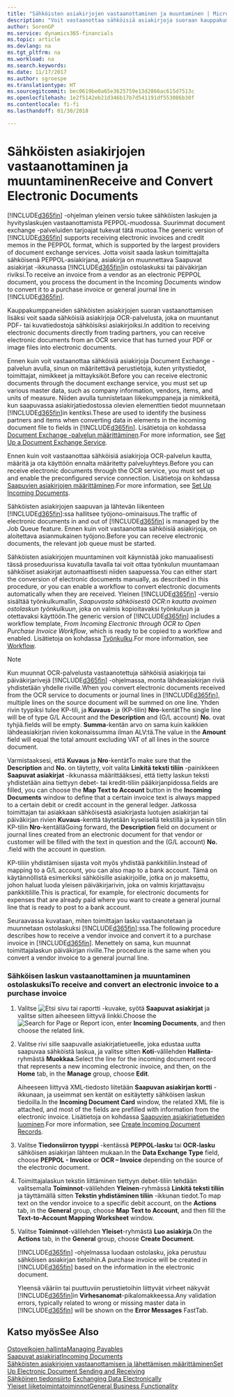 ```yaml
---
title: "Sähköisten asiakirjojen vastaanottaminen ja muuntaminen | Microsoft Docs"
description: "Voit vastaanottaa sähköisiä asiakirjoja suoraan kauppakumppaneilta tai OCR-palvelusta."
author: SorenGP
ms.service: dynamics365-financials
ms.topic: article
ms.devlang: na
ms.tgt_pltfrm: na
ms.workload: na
ms.search.keywords: 
ms.date: 11/17/2017
ms.author: sgroespe
ms.translationtype: HT
ms.sourcegitcommit: bec0619be0a65e3625759e13d2866ac615d7513c
ms.openlocfilehash: 1e2f5142eb21d346b17b7d541191df553086b30f
ms.contentlocale: fi-fi
ms.lasthandoff: 01/30/2018

---
```

# <a name="receive-and-convert-electronic-documents"></a><span data-ttu-id="e15ae-103">Sähköisten asiakirjojen vastaanottaminen ja muuntaminen</span><span class="sxs-lookup"><span data-stu-id="e15ae-103">Receive and Convert Electronic Documents</span></span>
<span data-ttu-id="e15ae-104">[!INCLUDE[d365fin](includes/d365fin_md.md)] -ohjelman yleinen versio tukee sähköisten laskujen ja hyvityslaskujen vastaanottamista PEPPOL-muodossa. Suurimmat document exchange -palveluiden tarjoajat tukevat tätä muotoa.</span><span class="sxs-lookup"><span data-stu-id="e15ae-104">The generic version of [!INCLUDE[d365fin](includes/d365fin_md.md)] supports receiving electronic invoices and credit memos in the PEPPOL format, which is supported by the largest providers of document exchange services.</span></span> <span data-ttu-id="e15ae-105">Jotta voisit saada laskun toimittajalta sähköisenä PEPPOL-asiakirjana, asiakirja on muunnettava Saapuvat asiakirjat -ikkunassa [!INCLUDE[d365fin](includes/d365fin_md.md)]in ostolaskuksi tai päiväkirjan riviksi.</span><span class="sxs-lookup"><span data-stu-id="e15ae-105">To receive an invoice from a vendor as an electronic PEPPOL document, you process the document in the Incoming Documents window to convert it to a purchase invoice or general journal line in [!INCLUDE[d365fin](includes/d365fin_md.md)].</span></span>

 <span data-ttu-id="e15ae-106">Kauppakumppaneiden sähköisten asiakirjojen suoran vastaanottamisen lisäksi voit saada sähköisiä asiakirjoja OCR-palvelusta, joka on muuntanut PDF- tai kuvatiedostoja sähköisiksi asiakirjoiksi.</span><span class="sxs-lookup"><span data-stu-id="e15ae-106">In addition to receiving electronic documents directly from trading partners, you can receive electronic documents from an OCR service that has turned your PDF or image files into electronic documents.</span></span>  

 <span data-ttu-id="e15ae-107">Ennen kuin voit vastaanottaa sähköisiä asiakirjoja Document Exchange -palvelun avulla, sinun on määritettävä perustietoja, kuten yritystiedot, toimittajat, nimikkeet ja mittayksiköt.</span><span class="sxs-lookup"><span data-stu-id="e15ae-107">Before you can receive electronic documents through the document exchange service, you must set up various master data, such as company information, vendors, items, and units of measure.</span></span> <span data-ttu-id="e15ae-108">Niiden avulla tunnistetaan liikekumppaneja ja nimikkeitä, kun saapuvassa asiakirjatiedostossa olevien elementtien tiedot muunnetaan [!INCLUDE[d365fin](includes/d365fin_md.md)]in kentiksi.</span><span class="sxs-lookup"><span data-stu-id="e15ae-108">These are used to identify the business partners and items when converting data in elements in the incoming document file to fields in [!INCLUDE[d365fin](includes/d365fin_md.md)].</span></span> <span data-ttu-id="e15ae-109">Lisätietoja on kohdassa [Document Exchange -palvelun määrittäminen](across-how-to-set-up-a-document-exchange-service.md).</span><span class="sxs-lookup"><span data-stu-id="e15ae-109">For more information, see [Set Up a Document Exchange Service](across-how-to-set-up-a-document-exchange-service.md).</span></span>  

 <span data-ttu-id="e15ae-110">Ennen kuin voit vastaanottaa sähköisiä asiakirjoja OCR-palvelun kautta, määritä ja ota käyttöön ennalta määritetty palveluyhteys.</span><span class="sxs-lookup"><span data-stu-id="e15ae-110">Before you can receive electronic documents through the OCR service, you must set up and enable the preconfigured service connection.</span></span> <span data-ttu-id="e15ae-111">Lisätietoja on kohdassa [Saapuvien asiakirjojen määrittäminen](across-how-setup-income-documents.md).</span><span class="sxs-lookup"><span data-stu-id="e15ae-111">For more information, see [Set Up Incoming Documents](across-how-setup-income-documents.md).</span></span>  

 <span data-ttu-id="e15ae-112">Sähköisten asiakirjojen saapuvan ja lähtevän liikenteen [!INCLUDE[d365fin](includes/d365fin_md.md)]:ssa hallitsee työjono-ominaisuus.</span><span class="sxs-lookup"><span data-stu-id="e15ae-112">The traffic of electronic documents in and out of [!INCLUDE[d365fin](includes/d365fin_md.md)] is managed by the Job Queue feature.</span></span> <span data-ttu-id="e15ae-113">Ennen kuin voit vastaanottaa sähköisiä asiakirjoja, on aloitettava asianmukainen työjono.</span><span class="sxs-lookup"><span data-stu-id="e15ae-113">Before you can receive electronic documents, the relevant job queue must be started.</span></span>  

 <span data-ttu-id="e15ae-114">Sähköisten asiakirjojen muuntaminen voit käynnistää joko manuaalisesti tässä proseduurissa kuvatulla tavalla tai voit ottaa työnkulun muuntamaan sähköiset asiakirjat automaattisesti niiden saapuessa.</span><span class="sxs-lookup"><span data-stu-id="e15ae-114">You can either start the conversion of electronic documents manually, as described in this procedure, or you can enable a workflow to convert electronic documents automatically when they are received.</span></span> <span data-ttu-id="e15ae-115">Yleinen [!INCLUDE[d365fin](includes/d365fin_md.md)] -versio sisältää työnkulkumallin, *Saapuvasta sähköisestä OCR:n kautta avoimen ostolaskun työnkulkuun*, joka on valmis kopioitavaksi työnkuluun ja otettavaksi käyttöön.</span><span class="sxs-lookup"><span data-stu-id="e15ae-115">The generic version of [!INCLUDE[d365fin](includes/d365fin_md.md)] includes a workflow template, *From Incoming Electronic through OCR to Open Purchase Invoice Workflow*, which is ready to be copied to a workflow and enabled.</span></span> <span data-ttu-id="e15ae-116">Lisätietoja on kohdassa [Työnkulku](across-workflow.md).</span><span class="sxs-lookup"><span data-stu-id="e15ae-116">For more information, see [Workflow](across-workflow.md).</span></span>  

> [!NOTE]  
>  <span data-ttu-id="e15ae-117">Kun muunnat OCR-palvelusta vastaanotettuja sähköisiä asiakirjoja tai päiväkirjarivejä [!INCLUDE[d365fin](includes/d365fin_md.md)] -ohjelmassa, monta lähdeasiakirjan riviä yhdistetään yhdelle riville.</span><span class="sxs-lookup"><span data-stu-id="e15ae-117">When you convert electronic documents received from the OCR service to documents or journal lines in [!INCLUDE[d365fin](includes/d365fin_md.md)], multiple lines on the source document will be summed on one line.</span></span> <span data-ttu-id="e15ae-118">Yhden rivin tyypiksi tulee KP-tili, ja **Kuvaus**- ja (KP-tilin) **Nro**-kentät</span><span class="sxs-lookup"><span data-stu-id="e15ae-118">The single line will be of type G/L Account and the **Description** and (G/L account) **No.**</span></span> <span data-ttu-id="e15ae-119">ovat tyhjiä.</span><span class="sxs-lookup"><span data-stu-id="e15ae-119">fields will be empty.</span></span> <span data-ttu-id="e15ae-120">**Summa**-kentän arvo on sama kuin kaikkien lähdeasiakirjan rivien kokonaissumma ilman ALV:tä.</span><span class="sxs-lookup"><span data-stu-id="e15ae-120">The value in the **Amount** field will equal the total amount excluding VAT of all lines in the source document.</span></span>  
>   
>  <span data-ttu-id="e15ae-121">Varmistaaksesi, että **Kuvaus** ja **Nro**-kentät</span><span class="sxs-lookup"><span data-stu-id="e15ae-121">To make sure that the **Description** and **No.**</span></span> <span data-ttu-id="e15ae-122">on täytetty, voit valita **Linkitä teksti tiliin** -painikkeen **Saapuvat asiakirjat** -ikkunassa määrittääksesi, että tietty laskun teksti yhdistetään aina tiettyyn debet- tai kredit-tiliin pääkirjanpidossa.</span><span class="sxs-lookup"><span data-stu-id="e15ae-122">fields are filled, you can choose the **Map Text to Account** button in the **Incoming Documents** window to define that a certain invoice text is always mapped to a certain debit or credit account in the general ledger.</span></span> <span data-ttu-id="e15ae-123">Jatkossa toimittajan tai asiakkaan sähköisestä asiakirjasta luotujen asiakirjan tai päiväkirjan rivien **Kuvaus**-kenttä täytetään kyseisellä tekstillä ja kyseisin tilin KP-tilin **Nro**-kentällä</span><span class="sxs-lookup"><span data-stu-id="e15ae-123">Going forward, the **Description** field on document or journal lines created from an electronic document for that vendor or customer will be filled with the text in question and the (G/L account) **No.**</span></span> <span data-ttu-id="e15ae-124">.</span><span class="sxs-lookup"><span data-stu-id="e15ae-124">field with the account in question.</span></span>  
>   
>  <span data-ttu-id="e15ae-125">KP-tiliin yhdistämisen sijasta voit myös yhdistää pankkitiliin.</span><span class="sxs-lookup"><span data-stu-id="e15ae-125">Instead of mapping to a G/L account, you can also map to a bank account.</span></span> <span data-ttu-id="e15ae-126">Tämä on käytännöllistä esimerkiksi sähköisille asiakirjoille, jotka on jo maksettu, johon haluat luoda yleisen päiväkirjarivin, joka on valmis kirjattavajsu pankkitilille.</span><span class="sxs-lookup"><span data-stu-id="e15ae-126">This is practical, for example, for electronic documents for expenses that are already paid where you want to create a general journal line that is ready to post to a bank account.</span></span>  

 <span data-ttu-id="e15ae-127">Seuraavassa kuvataan, miten toimittajan lasku vastaanotetaan ja muunnetaan ostolaskuksi [!INCLUDE[d365fin](includes/d365fin_md.md)]:ssa.</span><span class="sxs-lookup"><span data-stu-id="e15ae-127">The following procedure describes how to receive a vendor invoice and convert it to a purchase invoice in [!INCLUDE[d365fin](includes/d365fin_md.md)].</span></span> <span data-ttu-id="e15ae-128">Menettely on sama, kun muunnat toimittajalaskun päiväkirjan riville.</span><span class="sxs-lookup"><span data-stu-id="e15ae-128">The procedure is the same when you convert a vendor invoice to a general journal line.</span></span>  

### <a name="to-receive-and-convert-an-electronic-invoice-to-a-purchase-invoice"></a><span data-ttu-id="e15ae-129">Sähköisen laskun vastaanottaminen ja muuntaminen ostolaskuksi</span><span class="sxs-lookup"><span data-stu-id="e15ae-129">To receive and convert an electronic invoice to a purchase invoice</span></span>  

1.  <span data-ttu-id="e15ae-130">Valitse ![Etsi sivu tai raportti](media/ui-search/search_small.png "Etsi sivu tai raportti -kuvake") -kuvake, syötä **Saapuvat asiakirjat** ja valitse sitten aiheeseen liittyvä linkki.</span><span class="sxs-lookup"><span data-stu-id="e15ae-130">Choose the ![Search for Page or Report](media/ui-search/search_small.png "Search for Page or Report icon") icon, enter **Incoming Documents**, and then choose the related link.</span></span>  

2.  <span data-ttu-id="e15ae-131">Valitse rivi sille saapuvalle asiakirjatietueelle, joka edustaa uutta saapuvaa sähköistä laskua, ja valitse sitten **Koti**-välilehden **Hallinta**-ryhmästä **Muokkaa**.</span><span class="sxs-lookup"><span data-stu-id="e15ae-131">Select the line for the incoming document record that represents a new incoming electronic invoice, and then, on the **Home** tab, in the **Manage** group, choose **Edit**.</span></span>  

     <span data-ttu-id="e15ae-132">Aiheeseen liittyvä XML-tiedosto liitetään **Saapuvan asiakirjan kortti** -ikkunaan, ja useimmat sen kentät on esitäytetty sähköisen laskun tiedoilla.</span><span class="sxs-lookup"><span data-stu-id="e15ae-132">In the **Incoming Document Card** window, the related XML file is attached, and most of the fields are prefilled with information from the electronic invoice.</span></span> <span data-ttu-id="e15ae-133">Lisätietoja on kohdassa [Saapuvien asiakirjatietueiden luominen](across-how-create-income-document-records.md).</span><span class="sxs-lookup"><span data-stu-id="e15ae-133">For more information, see [Create Incoming Document Records](across-how-create-income-document-records.md).</span></span>  

3.  <span data-ttu-id="e15ae-134">Valitse **Tiedonsiirron tyyppi** -kentässä **PEPPOL-lasku** tai **OCR-lasku** sähköisen asiakirjan lähteen mukaan.</span><span class="sxs-lookup"><span data-stu-id="e15ae-134">In the **Data Exchange Type** field, choose **PEPPOL - Invoice** or **OCR – Invoice** depending on the source of the electronic document.</span></span>  

4.  <span data-ttu-id="e15ae-135">Toimittajalaskun tekstin liittäminen tiettyyn debet-tiliin tehdään valitsemalla **Toiminnot**-välilehden **Yleinen**-ryhmässä **Linkitä teksti tiliin** ja täyttämällä sitten **Tekstin yhdistäminen tiliin** -ikkunan tiedot.</span><span class="sxs-lookup"><span data-stu-id="e15ae-135">To map text on the vendor invoice to a specific debit account, on the **Actions** tab, in the **General** group, choose **Map Text to Account**, and then fill the **Text-to-Account Mapping Worksheet** window.</span></span>  

5.  <span data-ttu-id="e15ae-136">Valitse **Toiminnot**-välilehden **Yleiset**-ryhmästä **Luo asiakirja**.</span><span class="sxs-lookup"><span data-stu-id="e15ae-136">On the **Actions** tab, in the **General** group, choose **Create Document**.</span></span>  

     <span data-ttu-id="e15ae-137">[!INCLUDE[d365fin](includes/d365fin_md.md)] -ohjelmassa luodaan ostolasku, joka perustuu sähköisen asiakirjan tietoihin.</span><span class="sxs-lookup"><span data-stu-id="e15ae-137">A purchase invoice will be created in [!INCLUDE[d365fin](includes/d365fin_md.md)] based on the information in the electronic document.</span></span>  

     <span data-ttu-id="e15ae-138">Yleensä vääriin tai puuttuviin perustietoihin liittyvät virheet näkyvät [!INCLUDE[d365fin](includes/d365fin_md.md)]in **Virhesanomat**-pikalomakkeessa.</span><span class="sxs-lookup"><span data-stu-id="e15ae-138">Any validation errors, typically related to wrong or missing master data in [!INCLUDE[d365fin](includes/d365fin_md.md)] will be shown on the **Error Messages** FastTab.</span></span>  

## <a name="see-also"></a><span data-ttu-id="e15ae-139">Katso myös</span><span class="sxs-lookup"><span data-stu-id="e15ae-139">See Also</span></span>  
[<span data-ttu-id="e15ae-140">Ostovelkojen hallinta</span><span class="sxs-lookup"><span data-stu-id="e15ae-140">Managing Payables</span></span>](payables-manage-payables.md)  
[<span data-ttu-id="e15ae-141">Saapuvat asiakirjat</span><span class="sxs-lookup"><span data-stu-id="e15ae-141">Incoming Documents</span></span>](across-income-documents.md)  
[<span data-ttu-id="e15ae-142">Sähköisten asiakirjojen vastaanottamisen ja lähettämisen määrittäminen</span><span class="sxs-lookup"><span data-stu-id="e15ae-142">Set Up Electronic Document Sending and Receiving</span></span>](across-how-to-set-up-electronic-document-sending-and-receiving.md)  
<span data-ttu-id="e15ae-143">[Sähköinen tiedonsiirto](across-data-exchange.md) </span><span class="sxs-lookup"><span data-stu-id="e15ae-143">[Exchanging Data Electronically](across-data-exchange.md) </span></span>  
[<span data-ttu-id="e15ae-144">Yleiset liiketoimintatoiminnot</span><span class="sxs-lookup"><span data-stu-id="e15ae-144">General Business Functionality</span></span>](ui-across-business-areas.md)  

